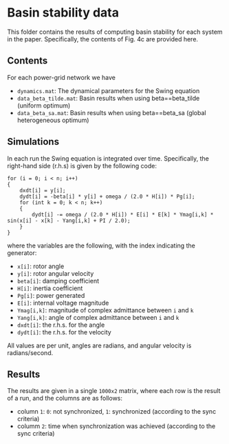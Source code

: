 # Basin stability data

This folder contains the results of computing basin stability for each system in the paper.
Specifically, the contents of Fig. 4c are provided here.

## Contents

For each power-grid network we have
- `dynamics.mat`: The dynamical parameters for the Swing equation
- `data_beta_tilde.mat`: Basin results when using beta==beta_tilde (uniform optimum)
- `data_beta_sa.mat`: Basin results when using beta==beta_sa (global heterogeneous optimum)

## Simulations

In each run the Swing equation is integrated over time. Specifically, the right-hand side (r.h.s) is given by the following code:
```
for (i = 0; i < n; i++)
{
	dxdt[i] = y[i];
	dydt[i] = -beta[i] * y[i] + omega / (2.0 * H[i]) * Pg[i];
	for (int k = 0; k < n; k++)
	{
		dydt[i] -= omega / (2.0 * H[i]) * E[i] * E[k] * Ymag[i,k] * sin(x[i] - x[k] - Yang[i,k] + PI / 2.0);
	}
}
```
where the variables are the following, with the index indicating the generator:
- `x[i]`: rotor angle
- `y[i]`: rotor angular velocity
- `beta[i]`: damping coefficient
- `H[i]`: inertia coefficient
- `Pg[i]`: power generated
- `E[i]`: internal voltage magnitude 
- `Ymag[i,k]`: magnitude of complex admittance between `i` and `k`
- `Yang[i,k]`: angle of complex admittance between `i` and `k`
- `dxdt[i]`: the r.h.s. for the angle
- `dydt[i]`: the r.h.s. for the velocity


All values are per unit, angles are radians, and angular velocity is radians/second.

## Results

The results are given in a single `1000x2` matrix, where each row is the result of a run,
and the columns are as follows:
- column `1`: `0`: not synchronized, `1`: synchronized (according to the sync criteria)
- columm `2`: time when synchronization was achieved (according to the sync criteria)
